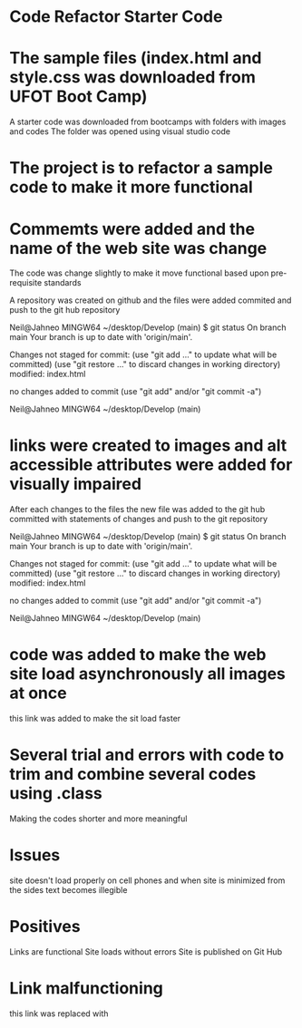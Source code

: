 # Code Refactor Starter Code
# The sample files (index.html and style.css was downloaded from UFOT Boot Camp)
A starter code was downloaded from bootcamps with folders with images and codes
The folder was opened using visual studio code

# The project is to refactor a sample code to make it more functional
# Commemts were added and the name of the web site was change
The code was change slightly to make it move functional based upon pre-requisite standards

A repository was created on github and the files were added commited and push to the git hub repository

Neil@Jahneo MINGW64 ~/desktop/Develop (main)
$ git status
On branch main
Your branch is up to date with 'origin/main'.

Changes not staged for commit:
  (use "git add <file>..." to update what will be committed)
  (use "git restore <file>..." to discard changes in working directory)
        modified:   index.html

no changes added to commit (use "git add" and/or "git commit -a")

Neil@Jahneo MINGW64 ~/desktop/Develop (main)

# links were created to images and alt accessible attributes were added for visually impaired

After each changes to the files the new file was added to the git hub committed with statements of changes and push to the git repository

Neil@Jahneo MINGW64 ~/desktop/Develop (main)
$ git status
On branch main
Your branch is up to date with 'origin/main'.

Changes not staged for commit:
  (use "git add <file>..." to update what will be committed)
  (use "git restore <file>..." to discard changes in working directory)
        modified:   index.html

no changes added to commit (use "git add" and/or "git commit -a")

Neil@Jahneo MINGW64 ~/desktop/Develop (main)

# code was added to make the web site load asynchronously all images at once
this link <link rel="stylesheet" href="./assets/css/style.css" media="print" onload="this.media='all'"> was added to make the sit load faster

#  Several trial and errors with code to trim and combine several codes using .class
Making the codes shorter and more meaningful

# Issues 
site doesn't load properly on cell phones and when site is minimized from the sides text becomes illegible

# Positives
Links are functional 
Site loads without errors 
Site is published on Git Hub

# Link malfunctioning
this link <link rel="stylesheet" href="./assets/css/style.css" media="print" onload="this.media='all'">
was replaced with <link rel="stylesheet" href="./assets/css/style.css"/>
# 

